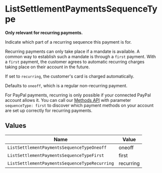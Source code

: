 # ListSettlementPaymentsSequenceType

**Only relevant for recurring payments.**

Indicate which part of a recurring sequence this payment is for.

Recurring payments can only take place if a mandate is available. A common way to establish such a mandate is
through a `first` payment. With a `first` payment, the customer agrees to automatic recurring charges taking place
on their account in the future.

If set to `recurring`, the customer's card is charged automatically.

Defaults to `oneoff`, which is a regular non-recurring payment.

For PayPal payments, recurring is only possible if your connected PayPal account allows it. You can call our
[Methods API](list-methods) with parameter `sequenceType: first` to discover which payment methods on your account
are set up correctly for recurring payments.


## Values

| Name                                          | Value                                         |
| --------------------------------------------- | --------------------------------------------- |
| `ListSettlementPaymentsSequenceTypeOneoff`    | oneoff                                        |
| `ListSettlementPaymentsSequenceTypeFirst`     | first                                         |
| `ListSettlementPaymentsSequenceTypeRecurring` | recurring                                     |